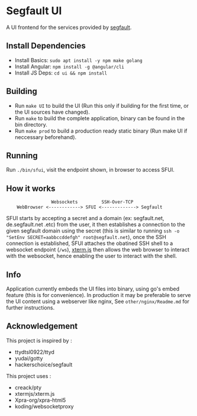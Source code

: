 # Segfault UI

A UI frontend for the services provided by [segfault]("https://thc.org/segfault").

## Install Dependencies

- Install Basics: `sudo apt install -y npm make golang`
- Install Angular: `npm install -g @angular/cli`
- Install JS Deps: `cd ui && npm install`

## Building

- Run `make UI` to build the UI (Run this only if building for the first time, or the UI sources have changed).
- Run `make` to build the complete application, binary can be found in the bin directory.
- Run `make prod` to build a production ready static binary (Run make UI if neccessary beforehand).

## Running

Run `./bin/sfui`, visit the endpoint shown, in browser to access SFUI.

## How it works
```
                 Websockets         SSH-Over-TCP
    WebBrowser <------------> SFUI <-------------> Segfault
```
SFUI starts by accepting a  secret and a domain (ex: segfault.net, de.segfault.net .etc) from the user, it then establishes a connection to the given segfault domain using the secret (this is similar to running `ssh -o "SetEnv SECRET=aabbccddefgh" root@segfault.net`), once the SSH connection is established, SFUI attaches the obatined SSH shell to a websocket endpoint (`/ws`),
[xterm.js]("https://xtermjs.org") then allows the web browser to interact with the websocket, hence enabling the user to interact with the shell. 

## Info

Application currently embeds the UI files into binary, using go's embed feature (this is for convenience).
In production it may be preferable to serve the UI content using a webserver like nginx, See `other/nginx/Readme.md` for further instructions.


## Acknowledgement

This project is inspired by : 
-   ttydtsl0922/ttyd
-   yudai/gotty
-   hackerschoice/segfault

This project uses : 
-   creack/pty
-   xtermjs/xterm.js
-   Xpra-org/xpra-html5
-   koding/websocketproxy
